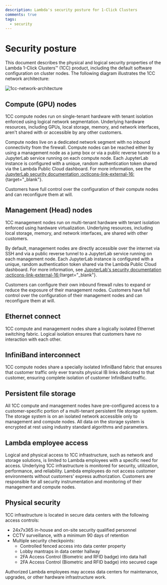 ```yaml
---
description: Lambda's security posture for 1-Click Clusters
comments: true
tags:
  - security
---
```


# Security posture

This document describes the physical and logical security properties of the Lambda
1-Click Clusters™ (1CC) product, including the default software configuration on
cluster nodes. The following diagram illustrates the 1CC network architecture:

![1cc-network-architecture](../../assets/images/1cc-network-architecture.png)

## Compute (GPU) nodes

1CC compute nodes run on single-tenant hardware with tenant isolation enforced using
logical network segmentation. Underlying hardware resources, including GPUs, local
storage, memory, and network interfaces, aren't shared with or accessible by any
other customers.

Compute nodes live on a dedicated network segment with no inbound connectivity from
the firewall. Compute nodes can be reached either by using a management node as a jump
box or via a public reverse tunnel to a JupyterLab service running on each compute node.
Each JupyterLab instance is configured with a unique, random authentication token shared
via the Lambda Public Cloud dashboard. For more information, see the [JupyterLab security
documentation :octicons-link-external-16:](https://jupyter-server.readthedocs.io/en/latest/operators/security.html){target="_blank"}.

Customers have full control over the configuration of their compute nodes
and can reconfigure them at will.

## Management (Head) nodes

1CC management nodes run on multi-tenant hardware with tenant isolation enforced using
hardware virtualization. Underlying resources, including local storage, memory, and network
interfaces, are shared with other customers. 

By default, management nodes are directly accessible over the internet via SSH and via a public
reverse tunnel to a JupyterLab service running on each management node. Each JupyterLab instance
is configured with a unique, random authentication token shared via the Lambda Public Cloud dashboard.
For more information, see
[JupyterLab's security documentation :octicons-link-external-16:](https://jupyter-server.readthedocs.io/en/latest/operators/security.html){target="_blank"}.

Customers can configure their own inbound firewall rules to expand or reduce the exposure of their
management nodes. Customers have full control over the configuration of their management nodes and
can reconfigure them at will.

## Ethernet connect

1CC compute and management nodes share a logically isolated Ethernet switching fabric. Logical
isolation ensures that customers have no interaction with each other.

## InfiniBand interconnect

1CC compute nodes share a specially isolated InfiniBand fabric that ensures that customer traffic 
only ever transits physical IB links dedicated to that customer, ensuring complete isolation of
customer InfiniBand traffic.

## Persistent file storage

All 1CC compute and management nodes have pre-configured access to a customer-specific portion of a
multi-tenant persistent file storage system. The storage system is on an isolated network accessible
only to management and compute nodes. All data on the storage system is encrypted at rest using industry
standard algorithms and parameters.

## Lambda employee access

Logical and physical access to 1CC infrastructure, such as network and storage solutions, is limited
to Lambda employees with a specific need for access. Underlying 1CC infrastructure is monitored for
security, utilization, performance, and reliability. Lambda employees do not access customer environments
without customers' express authorization. Customers are responsible for all security instrumentation and
monitoring of their management and compute nodes. 

## Physical security

1CC infrastructure is located in secure data centers with the following access controls:

*   24x7x365 in-house and on-site security qualified personnel
*   CCTV surveillance, with a minimum 90 days of retention
*   Multiple security checkpoints:
    *   Controlled fenced access into data center property
    *   Lobby mantraps in data center hallway
    *   2FA Access Control (Biometric and RFID badge) into data hall
    *   2FA Access Control (Biometric and RFID badge) into secured cage

Authorized Lambda employees may access data centers for maintenance, upgrades, or other hardware
infrastructure work.
